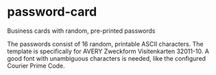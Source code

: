 # password-card
Business cards with random, pre-printed passwords

The passwords consist of 16 random, printable ASCII characters.
The template is specifically for AVERY Zweckform Visitenkarten 32011-10.
A good font with unambiguous characters is needed, like the configured Courier Prime Code.
